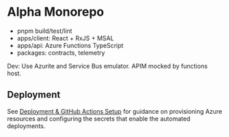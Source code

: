# Alpha Monorepo

- pnpm build/test/lint
- apps/client: React + RxJS + MSAL
- apps/api: Azure Functions TypeScript
- packages: contracts, telemetry

Dev: Use Azurite and Service Bus emulator. APIM mocked by functions host.

## Deployment

See [Deployment & GitHub Actions Setup](docs/deployment.md) for guidance on provisioning Azure resources and configuring the secrets that enable the automated deployments.
